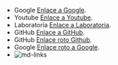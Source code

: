 - Google [Enlace a Google](https://www.google.com).
- Youtube [Enlace a Youtube](https://www.youtube.com/).
- Laboratoria [Enlace a Laboratoria](https://laboratoria.la/).
- GitHub [Enlace a GitHub](https://github.com/).
- GitHub [Enlace roto Github](https://github1.com/).
- Google [Enlace roto a Google](https://www1.google.com).
- ![md-links](https://github.com/Laboratoria/bootcamp/assets/12631491/fc6bc380-7824-4fab-ab8f-7ab53cd9d0e4)
